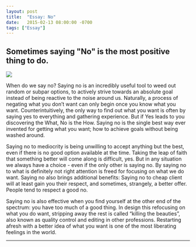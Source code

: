 ```yaml
---
layout: post
title:  "Essay: No"
date:   2015-02-13 08:00:00 -0700
tags: ["Essay"]
---
```



Sometimes saying "No" is the most positive thing to do.
---


![](/no/bellows.jpg)


When do we say no? Saying no is an incredibly useful tool to weed out random or subpar options, to actively strive towards an absolute goal instead of being reactive to the noise around us. 
Naturally, a process of negating what you don’t want can only begin once you know what you want. Counterintuitively, the only way to find out what you want is often by saying yes to everything and gathering experience. But if Yes leads to you discovering the What, No is the How. Saying no is the single best way ever invented for getting what you want; how to achieve goals without being washed around.

Saying no to mediocrity is being unwilling to accept anything but the best, even if there is no good option available at the time. Taking the leap of faith that something better will come along is difficult, yes. But in any situation we always have a choice - even if the only other is saying no. By saying no to what is definitely not right attention is freed for focusing on what we do want. Saying no also brings additional benefits: Saying no to cheap client will at least gain you their respect, and sometimes, strangely, a better offer. People tend to respect a good no.

Saying no is also effective when you find yourself at the other end of the spectrum: you have too much of a good thing. In design this refocusing on what you do want, stripping away the rest is called “killing the beauties”, also known as quality control and editing in other professions. Restarting afresh with a better idea of what you want is one of the most liberating feelings in the world.

--------